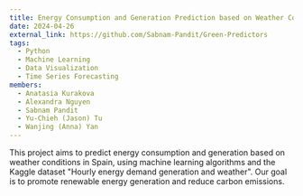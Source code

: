 ```yaml
---
title: Energy Consumption and Generation Prediction based on Weather Conditions
date: 2024-04-26
external_link: https://github.com/Sabnam-Pandit/Green-Predictors
tags:
  - Python
  - Machine Learning
  - Data Visualization
  - Time Series Forecasting
members:
  - Anatasia Kurakova
  - Alexandra Nguyen
  - Sabnam Pandit
  - Yu-Chieh (Jason) Tu
  - Wanjing (Anna) Yan
---
```


This project aims to predict energy consumption and generation based on weather conditions in Spain, using machine learning algorithms and the Kaggle dataset "Hourly energy demand generation and weather". Our goal is to promote renewable energy generation and reduce carbon emissions.



<!--more-->
